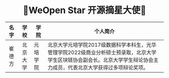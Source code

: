 <h1 align="center">🌟WeOpen Star 开源摘星大使🌟</h1>

| 名字 | 学校 | 学院 | 个人简介 |
| :-: | :-: | - | - |
|崔德方|北京大学|元培学院|北京大学元培学院2017级数据科学本科生，光华管理学院2022级商业分析硕士预录取，北京大学学生区块链协会副会长。北京大学学生辩论协会主力成员，代表北京大学获得过多项辩论奖项。|
